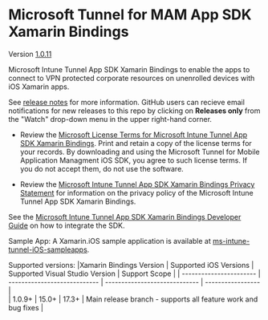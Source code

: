 # Microsoft Tunnel for MAM App SDK Xamarin Bindings

Version [1.0.11](https://github.com/msintuneappsdk/ms-intune-tunnel-sdk-xamarin/releases/tag/1.0.11)

Microsoft Intune Tunnel App SDK Xamarin Bindings to enable the apps to connect to VPN protected corporate resources on unenrolled devices with iOS Xamarin apps.

See [release notes](https://github.com/msintuneappsdk/ms-intune-tunnel-sdk-xamarin/releases) for more information. GitHub users can recieve email notifications for new releases to this repo by clicking on **Releases only** from the "Watch" drop-down menu in the upper right-hand corner.

- Review the [Microsoft License Terms for Microsoft Intune Tunnel App SDK Xamarin Bindings](https://github.com/msintuneappsdk/ms-intune-tunnel-sdk-xamarin/blob/main/Microsoft%20License%20Terms%20Tunnel%20for%20Mobile%20Application%20Management%20iOS%20SDK%20Xamarin%20Bindings.pdf). Print and retain a copy of the license terms for your records. By downloading and using the Microsoft Tunnel for Mobile Application Managment iOS SDK, you agree to such license terms. If you do not accept them, do not use the software.

- Review the [Microsoft Intune Tunnel App SDK Xamarin Bindings Privacy Statement](https://github.com/msintuneappsdk/ms-intune-tunnel-sdk-xamarin/blob/main/MAM-Tunnel-Privacy-Doc.pdf) for information on the privacy policy of the Microsoft Intune Tunnel App SDK Xamarin Bindings.

See the [Microsoft Intune Tunnel App SDK Xamarin Bindings Developer Guide](https://aka.ms/tunnelformamdeveloperguide) on how to integrate the SDK.

Sample App:
A Xamarin.iOS sample application is available at [ms-intune-tunnel-iOS-sampleapps](https://github.com/msintuneappsdk/ms-intune-tunnel-iOS-sampleapps).

Supported versions:
|Xamarin Bindings Version | Supported iOS Versions  | Supported Visual Studio Version | Support Scope |
| ----------------------- | ---------------------------- | -----------------------------  | ----------------- |                         
| 1.0.9+                  | 15.0+                | 17.3+                        | Main release branch - supports all feature work and bug fixes |
